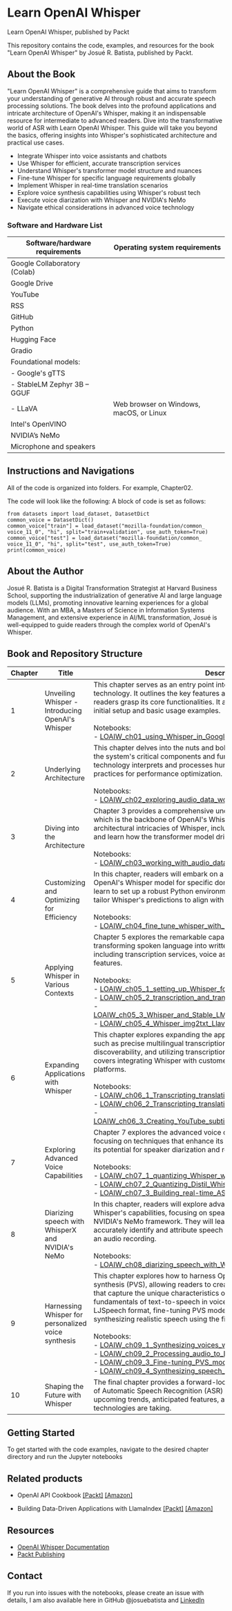 # Learn OpenAI Whisper
Learn OpenAI Whisper, published by Packt

This repository contains the code, examples, and resources for the book "Learn OpenAI Whisper" by Josué R. Batista, published by Packt.

## About the Book

"Learn OpenAI Whisper" is a comprehensive guide that aims to transform your understanding of generative AI through robust and accurate speech processing solutions. The book delves into the profound applications and intricate architecture of OpenAI's Whisper, making it an indispensable resource for intermediate to advanced readers.
Dive into the transformative world of ASR with Learn OpenAI Whisper. This guide will take you beyond the basics, offering insights into Whisper's sophisticated architecture and practical use cases. 
* Integrate Whisper into voice assistants and chatbots
* Use Whisper for efficient, accurate transcription services
* Understand Whisper's transformer model structure and nuances
* Fine-tune Whisper for specific language requirements globally
* Implement Whisper in real-time translation scenarios
* Explore voice synthesis capabilities using Whisper's robust tech
* Execute voice diarization with Whisper and NVIDIA's NeMo
* Navigate ethical considerations in advanced voice technology

### Software and Hardware List

| Software/hardware requirements | Operating system requirements           |
|---------------------------------------|-----------------------------------------|
| Google Collaboratory (Colab)          |                                         |
| Google Drive                          |                                         |
| YouTube                               |                                         |
| RSS                                   |                                         |
| GitHub                                |                                         |
| Python                                |                                         |
| Hugging Face                          |                                         |
| Gradio                                |                                         |
| Foundational models:                  |                                         |
| - Google's gTTS                       |                                         |
| - StableLM Zephyr 3B – GGUF           |                                         |
| - LLaVA                               | Web browser on Windows, macOS, or Linux |
| Intel's OpenVINO                      |                                         |
| NVIDIA’s NeMo                         |                                         |
| Microphone and speakers               |                                         |

## Instructions and Navigations
All of the code is organized into folders. For example, Chapter02.

The code will look like the following:
A block of code is set as follows:
```
from datasets import load_dataset, DatasetDict
common_voice = DatasetDict()
common_voice["train"] = load_dataset("mozilla-foundation/common_
voice_11_0", "hi", split="train+validation", use_auth_token=True)
common_voice["test"] = load_dataset("mozilla-foundation/common_
voice_11_0", "hi", split="test", use_auth_token=True)
print(common_voice)
```

## About the Author

Josué R. Batista is a Digital Transformation Strategist at Harvard Business School, supporting the industrialization of generative AI and large language models (LLMs), promoting innovative learning experiences for a global audience. With an MBA, a Masters of Science in Information Systems Management, and extensive experience in AI/ML transformation, Josué is well-equipped to guide readers through the complex world of OpenAI's Whisper.

## Book and Repository Structure
| Chapter | Title                                           | Description                                                                                                                                                                                                                                                                         |
|---------|--------------------------------------------------|----------------------------------------------------------------------------------------------------------------------------------------------------------------------------------------------------------------------------------------------------------------------------------------|
| 1       | Unveiling Whisper - Introducing OpenAI's Whisper | This chapter serves as an entry point into the world of OpenAI's Whisper technology. It outlines the key features and capabilities of Whisper, helping readers grasp its core functionalities. It also provides hands-on guidance for initial setup and basic usage examples.<br><br>Notebooks:<br>- [LOAIW_ch01_using_Whisper_in_Google_Colab.ipynb](/Chapter01/LOAIW_ch01_using_Whisper_in_Google_Colab.ipynb)               |
| 2       | Underlying Architecture                          | This chapter delves into the nuts and bolts of Whisper's ASR system. It explains the system's critical components and functions, shedding light on how the technology interprets and processes human speech. It also explores best practices for performance optimization.<br><br>Notebooks:<br>- [LOAIW_ch02_exploring_audio_data_workflows.ipynb](/Chapter02/LOAIW_ch02_exploring_audio_data_workflows.ipynb)                |
| 3       | Diving into the Architecture                     | Chapter 3 provides a comprehensive understanding of the transformer model, which is the backbone of OpenAI's Whisper. Readers will explore the architectural intricacies of Whisper, including the encoder-decoder mechanics, and learn how the transformer model drives effective speech recognition.<br><br>Notebooks:<br>- [LOAIW_ch03_working_with_audio_data_via_Hugging_Face.ipynb](/Chapter03/LOAIW_ch03_working_with_audio_data_via_Hugging_Face.ipynb) |
| 4       | Customizing and Optimizing for Efficiency        | In this chapter, readers will embark on a hands-on journey to fine-tune OpenAI's Whisper model for specific domain and language needs. They will learn to set up a robust Python environment, integrate diverse datasets, and tailor Whisper's predictions to align with target applications.<br><br>Notebooks:<br>- [LOAIW_ch04_fine_tune_whisper_with_Hugging_Face_transformers.ipynb](/Chapter04/LOAIW_ch04_fine_tune_whisper_with_Hugging_Face_transformers.ipynb) |
| 5       | Applying Whisper in Various Contexts             | Chapter 5 explores the remarkable capabilities of OpenAI's Whisper in transforming spoken language into written text across various applications, including transcription services, voice assistants, chatbots, and accessibility features.<br><br>Notebooks:<br>- [LOAIW_ch05_1_setting_up_Whisper_for_transcription.ipynb](/Chapter05/LOAIW_ch05_1_setting_up_Whisper_for_transcription.ipynb)<br>- [LOAIW_ch05_2_transcription_and_translation_with_Whisper.ipynb](/Chapter05/LOAIW_ch05_2_transcription_and_translation_with_Whisper.ipynb)<br>- [LOAIW_ch05_3_Whisper_and_Stable_LM_Zephyr_3B_voice_assistant_GPU.ipynb](/Chapter05/LOAIW_ch05_3_Whisper_and_Stable_LM_Zephyr_3B_voice_assistant_GPU.ipynb)<br>- [LOAIW_ch05_4_Whisper_img2txt_Llava_image_assistant.ipynb](/Chapter05/LOAIW_ch05_4_Whisper_img2txt_Llava_image_assistant.ipynb)                                                |
| 6       | Expanding Applications with Whisper              | This chapter explores expanding the applications of OpenAI's Whisper for tasks such as precise multilingual transcription, indexing content for enhanced discoverability, and utilizing transcription for SEO and content marketing. It also covers integrating Whisper with customer service and language learning platforms.<br><br>Notebooks:<br>- [LOAIW_ch06_1_Transcripting_translating_YouTube_with_Whisper.ipynb](/Chapter06/LOAIW_ch06_1_Transcripting_translating_YouTube_with_Whisper.ipynb)<br>- [LOAIW_ch06_2_Transcripting_translating_RSS_with_Whisper.ipynb](/Chapter06/LOAIW_ch06_2_Transcripting_translating_RSS_with_Whisper.ipynb)<br>- [LOAIW_ch06_3_Creating_YouTube_subtitles_with_Whisper_and_OpenVINO.ipynb](/Chapter06/LOAIW_ch06_3_Creating_YouTube_subtitles_with_Whisper_and_OpenVINO.ipynb) |
| 7       | Exploring Advanced Voice Capabilities            | Chapter 7 explores the advanced voice capabilities of OpenAI's Whisper, focusing on techniques that enhance its performance, such as quantization, and its potential for speaker diarization and real-time speech recognition.<br><br>Notebooks:<br>- [LOAIW_ch07_1_quantizing_Whisper_with_CTranslate2.ipynb](/Chapter07/LOAIW_ch07_1_quantizing_Whisper_with_CTranslate2.ipynb)<br>- [LOAIW_ch07_2_Quantizing_Distil_Whisper_with_OpenVINO.ipynb](/Chapter07/LOAIW_ch07_2_Quantizing_Distil_Whisper_with_OpenVINO.ipynb)<br>- [LOAIW_ch07_3_Building_real-time_ASR_with_HF_Whisper.ipynb](/Chapter07/LOAIW_ch07_3_Building_real-time_ASR_with_HF_Whisper.ipynb) |                                                           |
| 8       | Diarizing speech with WhisperX and NVIDIA's NeMo            | In this chapter, readers will explore advanced techniques for enhancing OpenAI Whisper's capabilities, focusing on speaker diarization using WhisperX and NVIDIA's NeMo framework. They will learn how to integrate these tools to accurately identify and attribute speech segments to different speakers within an audio recording.<br><br>Notebooks:<br>- [LOAIW_ch08_diarizing_speech_with_WhisperX_and_NVIDIA_NeMo.ipynb](/Chapter08/LOAIW_ch08_diarizing_speech_with_WhisperX_and_NVIDIA_NeMo.ipynb) |                                                           |
| 9       | Harnessing Whisper for personalized voice synthesis           | This chapter explores how to harness OpenAI's Whisper for personalized voice synthesis (PVS), allowing readers to create customized generative AI models that capture the unique characteristics of a target voice. It covers the fundamentals of text-to-speech in voice synthesis, converting audio files to the LJSpeech format, fine-tuning PVS models using the DLAS toolkit, and synthesizing realistic speech using the fine-tuned PVS model.<br><br>Notebooks:<br>- [LOAIW_ch09_1_Synthesizing_voices_with_tortoise_tts_fast.ipynb](/Chapter09/LOAIW_ch09_1_Synthesizing_voices_with_tortoise_tts_fast.ipynb)<br>- [LOAIW_ch09_2_Processing_audio_to_LJ_format_with_Whisper_OZEN.ipynb](/Chapter09/LOAIW_ch09_2_Processing_audio_to_LJ_format_with_Whisper_OZEN.ipynb)<br>- [LOAIW_ch09_3_Fine-tuning_PVS_models_with_DLAS.ipynb](/Chapter09/LOAIW_ch09_3_Fine-tuning_PVS_models_with_DLAS.ipynb)<br>- [LOAIW_ch09_4_Synthesizing_speech_using_fine-tuned_PVS_models.ipynb](/Chapter09/LOAIW_ch09_4_Synthesizing_speech_using_fine-tuned_PVS_models.ipynb)                                                         |
| 10       | Shaping the Future with Whisper                  | The final chapter provides a forward-looking perspective on the evolving field of Automatic Speech Recognition (ASR) and Whisper's role. It delves into upcoming trends, anticipated features, and the general direction that voice technologies are taking. |

## Getting Started

To get started with the code examples, navigate to the desired chapter directory and run the Jupyter notebooks

## Related products
* OpenAI API Cookbook [[Packt]](https://www.packtpub.com/product/openai-api-cookbook/9781805121350) [[Amazon]](https://www.amazon.com/dp/1805121359)

* Building Data-Driven Applications with LlamaIndex [[Packt]](https://www.packtpub.com/product/building-data-driven-applications-with-llamaindex/9781835089507) [[Amazon]](https://www.amazon.com/Building-Data-Driven-Applications-LlamaIndex-retrieval-augmented/dp/183508950X?link_from_packtlink=yes)
## Resources

- [OpenAI Whisper Documentation](https://openai.com/blog/whisper/)
- [Packt Publishing](https://www.packtpub.com/)



## Contact

If you run into issues with the notebooks, please create an issue with details, I am also available here in GitHub @josuebatista and [LinkedIn](https://http://www.linkedin.com/in/josuebatista)
